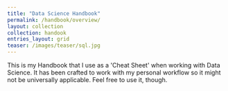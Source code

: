 ```yaml
---
title: "Data Science Handbook"
permalink: /handbook/overview/
layout: collection
collection: handook
entries_layout: grid
teaser: /images/teaser/sql.jpg
---
```


This is my Handbook that I use as a 'Cheat Sheet' when working with Data Science. It has been crafted to work with my personal workflow so it might not be universally applicable. 
Feel free to use it, though.

